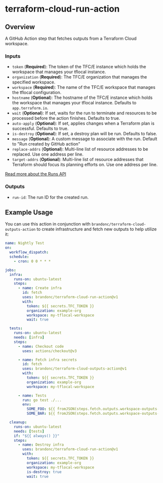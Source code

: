 # terraform-cloud-run-action

## Overview

A GitHub Action step that fetches outputs from a Terraform Cloud workspace.

### Inputs

- `token` (**Required**): The token of the TFC/E instance which holds the workspace that manages your tflocal instance.
- `organization` (**Required**): The TFC/E organization that manages the specified workspace.
- `workspace` (**Required**): The name of the TFC/E workspace that manages the tflocal configuration.
- `hostname` (**Optional**): The hostname of the TFC/E instance which holds the workspace that manages your tflocal instance. Defaults to `app.terraform.io`.
- `wait` (**Optional**): If set, waits for the run to terminate and resources to be processed before the action finishes. Defaults to true.
- `auto-apply` (**Optional**): If set, applies changes when a Terraform plan is successful. Defaults to true.
- `is-destroy` (**Optional**): If set, a destroy plan will be run. Defaults to false.
- `message` (**Optional**): A custom message to associate with the run. Default to "Run created by GitHub action"
- `replace-addrs` (**Optional**): Multi-line list of resource addresses to be replaced. Use one address per line.
- `target-addrs` (**Optional**): Multi-line list of resource addresses that Terraform should focus its planning efforts on. Use one address per line.

[Read more about the Runs API](https://developer.hashicorp.com/terraform/cloud-docs/api-docs/run#create-a-run)

### Outputs

- `run-id`: The run ID for the created run.

## Example Usage

You can use this action in conjunction with `brandonc/terraform-cloud-outputs-action` to create infrastructure and fetch new outputs to help utilize it:

```yaml
name: Nightly Test
on:
  workflow_dispatch:
  schedule:
    - cron: 0 0 * * *

jobs:
  infra:
    runs-on: ubuntu-latest
    steps:
      - name: Create infra
        id: fetch
        uses: brandonc/terraform-cloud-run-action@v1
        with:
          token: ${{ secrets.TFC_TOKEN }}
          organization: example-org
          workspace: my-tflocal-workspace
          wait: true

  tests:
    runs-on: ubuntu-latest
    needs: [infra]
    steps:
      - name: Checkout code
        uses: actions/checkout@v3

      - name: Fetch infra secrets
        id: fetch
        uses: brandonc/terraform-cloud-outputs-action@v1
        with:
          token: ${{ secrets.TFC_TOKEN }}
          organization: example-org
          workspace: my-tflocal-workspace

      - name: Tests
        run: go test ./...
        env:
          SOME_FOO: ${{ fromJSON(steps.fetch.outputs.workspace-outputs-json).foo }}
          SOME_BAR: ${{ fromJSON(steps.fetch.outputs.workspace-outputs-json).bar }}

  cleanup:
    runs-on: ubuntu-latest
    needs: [tests]
    if: "${{ always() }}"
    steps:
      - name: Destroy infra
        uses: brandonc/terraform-cloud-run-action@v1
        with:
          token: ${{ secrets.TFC_TOKEN }}
          organization: example-org
          workspace: my-tflocal-workspace
          is-destroy: true
          wait: true
```
